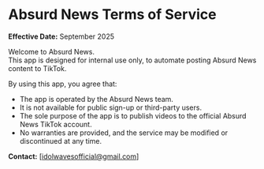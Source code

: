 # Absurd News Terms of Service

**Effective Date:** September 2025

Welcome to Absurd News.  
This app is designed for internal use only, to automate posting Absurd News content to TikTok.  

By using this app, you agree that:  
- The app is operated by the Absurd News team.  
- It is not available for public sign-up or third-party users.  
- The sole purpose of the app is to publish videos to the official Absurd News TikTok account.  
- No warranties are provided, and the service may be modified or discontinued at any time.  

**Contact:** [idolwavesofficial@gmail.com]
